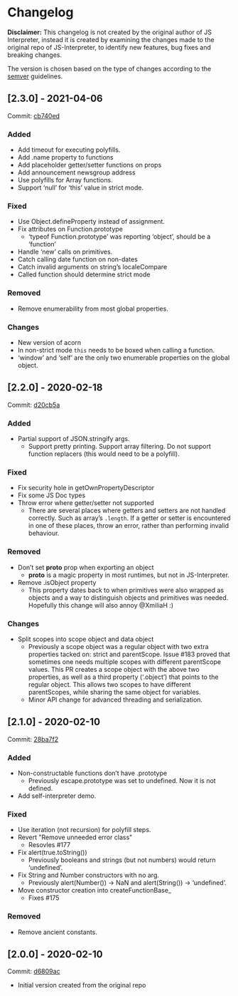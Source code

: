# Changelog

**Disclaimer:** This changelog is not created by the original author of JS
Interpreter, instead it is created by examining the changes made to the
original repo of JS-Interpreter, to identify new features, bug fixes and
breaking changes.

The version is chosen based on the type of changes according to the
[semver](https://semver.org/) guidelines.

## [2.3.0] - 2021-04-06

Commit: [cb740ed](https://github.com/NeilFraser/JS-Interpreter/tree/cb740ed)

### Added

- Add timeout for executing polyfills.
- Add .name property to functions
- Add placeholder getter/setter functions on props
- Add announcement newsgroup address
- Use polyfills for Array functions.
- Support ‘null’ for ‘this’ value in strict mode.

### Fixed

- Use Object.defineProperty instead of assignment.
- Fix attributes on Function.prototype
  - ‘typeof Function.prototype’ was reporting ‘object’, should be a ‘function’
- Handle ‘new’ calls on primitives.
- Catch calling date function on non-dates
- Catch invalid arguments on string’s localeCompare
- Called function should determine strict mode

### Removed

- Remove enumerability from most global properties.

### Changes

- New version of acorn
- In non-strict mode `this` needs to be boxed when calling a function.
- ‘window’ and ‘self’ are the only two enumerable properties on the global object.

## [2.2.0] - 2020-02-18

Commit: [d20cb5a](https://github.com/NeilFraser/JS-Interpreter/tree/d20cb5a)

### Added

- Partial support of JSON.stringify args.
  - Support pretty printing. Support array filtering. Do not support function
    replacers (this would need to be a polyfill).

### Fixed

- Fix security hole in getOwnPropertyDescriptor
- Fix some JS Doc types
- Throw error where getter/setter not supported
  - There are several places where getters and setters are not handled
    correctly.  Such as array’s `.length`.  If a getter or setter is
    encountered in one of these places, throw an error, rather than performing
    invalid behaviour.

### Removed

- Don’t set __proto__ prop when exporting an object
  - __proto__ is a magic property in most runtimes, but not in JS-Interpreter.
- Remove .isObject property
  - This property dates back to when primitives were also wrapped as objects
    and a way to distinguish objects and primitives was needed.  Hopefully this
    change will also annoy @XmiliaH  :)

### Changes

- Split scopes into scope object and data object
  - Previously a scope object was a regular object with two extra properties
    tacked on: strict and parentScope.  Issue #183 proved that sometimes one
    needs multiple scopes with different parentScope values.  This PR creates a
    scope object with the above two properties, as well as a third property
    (‘.object’) that points to the regular object.  This allows two scopes to
    have different parentScopes, while sharing the same object for variables.
  - Minor API change for advanced threading and serialization.


## [2.1.0] - 2020-02-10

Commit: [28ba7f2](https://github.com/NeilFraser/JS-Interpreter/tree/28ba7f2)

### Added

- Non-constructable functions don’t have .prototype
  - Previously escape.prototype was set to undefined.  Now it is not defined.
- Add self-interpreter demo.

### Fixed

- Use iteration (not recursion) for polyfill steps.
- Revert "Remove unneeded error class"
  - Resovles #177
- Fix alert(true.toString())
  - Previously booleans and strings (but not numbers) would return ‘undefined’.
- Fix String and Number constructors with no arg.
  - Previously alert(Number()) -> NaN and alert(String()) -> ‘undefined’.
- Move constructor creation into createFunctionBase_
  - Fixes #175

### Removed

- Remove ancient constants.

## [2.0.0] - 2020-02-10

Commit: [d6809ac](https://github.com/NeilFraser/JS-Interpreter/tree/d6809ac)

- Initial version created from the original repo
